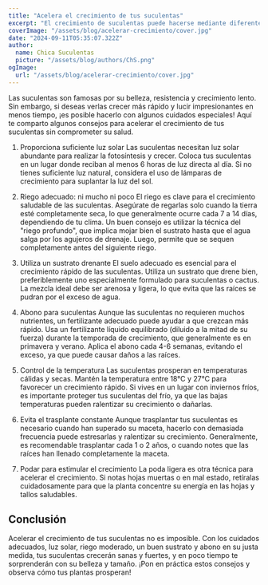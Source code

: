 ```yaml
---
title: "Acelera el crecimiento de tus suculentas"
excerpt: "El crecimiento de suculentas puede hacerse mediante diferentes técnicas que se han ido descubriendo a través de prueba y error. Aquí te compartiré solo una forma de las que yo he probado y me ha funcionado con mucho éxito."
coverImage: "/assets/blog/acelerar-crecimiento/cover.jpg"
date: "2024-09-11T05:35:07.322Z"
author:
  name: Chica Suculentas
  picture: "/assets/blog/authors/ChS.png"
ogImage:
  url: "/assets/blog/acelerar-crecimiento/cover.jpg"
---
```


Las suculentas son famosas por su belleza, resistencia y crecimiento lento. Sin embargo, si deseas verlas crecer más rápido y lucir impresionantes en menos tiempo, ¡es posible hacerlo con algunos cuidados especiales! Aquí te comparto algunos consejos para acelerar el crecimiento de tus suculentas sin comprometer su salud.

1. Proporciona suficiente luz solar
Las suculentas necesitan luz solar abundante para realizar la fotosíntesis y crecer. Coloca tus suculentas en un lugar donde reciban al menos 6 horas de luz directa al día. Si no tienes suficiente luz natural, considera el uso de lámparas de crecimiento para suplantar la luz del sol.

2. Riego adecuado: ni mucho ni poco
El riego es clave para el crecimiento saludable de las suculentas. Asegúrate de regarlas solo cuando la tierra esté completamente seca, lo que generalmente ocurre cada 7 a 14 días, dependiendo de tu clima. Un buen consejo es utilizar la técnica del "riego profundo", que implica mojar bien el sustrato hasta que el agua salga por los agujeros de drenaje. Luego, permite que se sequen completamente antes del siguiente riego.

3. Utiliza un sustrato drenante
El suelo adecuado es esencial para el crecimiento rápido de las suculentas. Utiliza un sustrato que drene bien, preferiblemente uno especialmente formulado para suculentas o cactus. La mezcla ideal debe ser arenosa y ligera, lo que evita que las raíces se pudran por el exceso de agua.

4. Abono para suculentas
Aunque las suculentas no requieren muchos nutrientes, un fertilizante adecuado puede ayudar a que crezcan más rápido. Usa un fertilizante líquido equilibrado (diluido a la mitad de su fuerza) durante la temporada de crecimiento, que generalmente es en primavera y verano. Aplica el abono cada 4-6 semanas, evitando el exceso, ya que puede causar daños a las raíces.

5. Control de la temperatura
Las suculentas prosperan en temperaturas cálidas y secas. Mantén la temperatura entre 18°C y 27°C para favorecer un crecimiento rápido. Si vives en un lugar con inviernos fríos, es importante proteger tus suculentas del frío, ya que las bajas temperaturas pueden ralentizar su crecimiento o dañarlas.

6. Evita el trasplante constante
Aunque trasplantar tus suculentas es necesario cuando han superado su maceta, hacerlo con demasiada frecuencia puede estresarlas y ralentizar su crecimiento. Generalmente, es recomendable trasplantar cada 1 o 2 años, o cuando notes que las raíces han llenado completamente la maceta.

7. Podar para estimular el crecimiento
La poda ligera es otra técnica para acelerar el crecimiento. Si notas hojas muertas o en mal estado, retíralas cuidadosamente para que la planta concentre su energía en las hojas y tallos saludables.

## Conclusión
Acelerar el crecimiento de tus suculentas no es imposible. Con los cuidados adecuados, luz solar, riego moderado, un buen sustrato y abono en su justa medida, tus suculentas crecerán sanas y fuertes, y en poco tiempo te sorprenderán con su belleza y tamaño. ¡Pon en práctica estos consejos y observa cómo tus plantas prosperan!